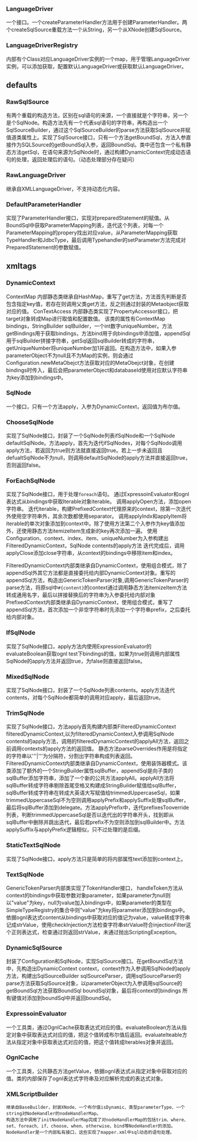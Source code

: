 ### LanguageDriver
一个接口。一个createParameterHandler方法用于创建ParameterHandler。两个createSqlSource重载方法一个从String，另一个从XNode创建SqlSource。
### LanguageDriverRegistry
内部有个Class对应LanguageDriver实例的一个map，用于管理LanguageDriver实例，可以添加获取，配置默认LanguageDriver或获取默认LanguageDriver。

## defaults
### RawSqlSource
有两个重载的构造方法，区别在sql语句的来源，一个直接就是个字符串，另一个是个SqlNode。构造方法先有一个代表sql语句的字符串，再构造出一个SqlSourceBuilder，通过这个SqlSourceBuilder的parse方法获取SqlSource并赋值道类属性上。实现了SqlSource接口，只有一个方法getBoundSql，方法入参直接作为SQLSource的getBoundSql入参，返回BoundSql。类中还包含一个私有静态方法getSql，在语句来源为SqlNode时，通过构建DynamicContext完成动态语句的处理，返回处理后的语句。（动态处理部分存在疑问）
### RawLanguageDriver
继承自XMLLanguageDriver，不支持动态化内容。
### DefaultParameterHandler
实现了ParameterHandler接口，实现对preparedStatement的赋值。从BoundSql中获取ParameterMapping列表，迭代这个列表，对每一个ParameterMapping的propery找出对应value，从ParameterMapping获取TypeHandler和JdbcType，最后调用Typehandler的setParameter方法完成对PreparedStatement的参数赋值。

## xmltags
### DynamicContext
ContextMap 内部静态类继承自HashMap，重写了get方法，方法首先判断是否包含指定key值，若存在则调用父类get方法，反之则通过封装的Metaobject获取对应的值。
ConTextAccess 内部静态类实现了PropertyAccessor接口，把target对象转成Map进行取值和配置数值。
该类的属性有ContextMap bindings，StringBuilder sqlBuilder，一个int数字uniqueNumber。方法getBindings用于获取bindings，方法bind用于向bindings中添加值，appendSql用于sqlBuilder拼接字符串，getSql返回sqlBuilder转成的字符串，getUniqueNumber将uniqueNumber加1并返回。在构造方法中，如果入参parameterObject不为null且不为Map的实例，则会通过Configuration.newMetaObejct方法获取对应的MetaObejct对象，在创建bindings时传入，最后会把parameterObject和databaseId使用对应默认字符串为key添加到bindings中。

### SqlNode
一个接口，只有一个方法apply，入参为DynamicContext，返回值为布尔值。
### ChooseSqlNode
实现了SqlNode接口，封装了一个SqlNode列表ifSqlNode和一个SqlNode defaultSqlNode。方法apply，首先为迭代ifSqlNodes，对每个SqlNodo调用apply方法，若返回为true则方法就直接返回true。若上一步未返回且defualtSqlNode不为null，则调用defaultSqlNode的apply方法并直接返回true，否则返回false。
### ForEachSqlNode
实现了SqlNode接口，用于处理```foreach```语句。
通过ExpressoinEvaluator和ognl表达式从bindings中获取Iterable对象iterable。
调用applyOpen方法，添加open字符串。
迭代iterable，构建PrefixedContext代理原来的context，除第一次迭代外使用空字符串外，其余次数都使用separator。
调用applyIndx和applyItem将iterable的单次对象添加到context中。除了使用方法第二个入参作为key值添加外，还使用静态方法itemizeItem生成新的key再次添加一遍。
使用Configuration、context、index、item、uniqueNumber为入参构建出FilteredDynamicContext，SqlNode contents的apply方法
迭代完成后，调用applyClose添加close字符串，从context的bindings中移除item和index。

FilteredDynamicContext内部类继承自DynamicContext，使用组合模式，除了appendSql外其它方法都是直接委托给内部DynamicContext对象。重写的appendSql方法，构造出GenericTokenParser对象,调用GenericTokenParser的parse方法，将原sql中```#{content}```的context通过调用静态方法itemizeItem方法转成通用名字，最后以拼接替换后的字符串为入参委托给内部对象
PrefixedContext内部类继承自DynamicContext，使用组合模式，重写了appendSql方法，首次添加一个非空字符串时先添加一个字符串prefix，之后委托给内部对象。
### IfSqlNode
实现了SqlNode接口，apply方法内使用ExpressionEvaluator的evaluateBoolean获取ognl test下bindings的值，如果为true则调用内部属性SqlNode的apply方法并返回true，为false则直接返回false。
### MixedSqlNode
实现了SqlNode接口，封装了一个SqlNode列表contents。apply方法迭代contents，对每个SqlNode都简单的调用对应apply，最后返回true。
### TrimSqlNode
实现了SqlNode接口，方法apply首先构建内部类FilteredDynamicContext filteredDynamicContext,以为filteredDynamicContext入参调用SqlNode contents的apply方法，调用的filteredDynamicContext的applyAll方法，返回之前调用contexts的apply方法的返回值。
静态方法parseOverrides作用是将指定的字符串以'''|'''为分隔符，分割出字符串构成列表返回。
FilteredDynamicContext内部类继承自DynamicContext，使用装饰器模式。该类添加了额外的一个StringBuilder属性sqlBuffer，appendSql是向子类的sqlBuffer添加字符串，添加了一个新的公共方法applyAll。applyAll方法将sqlBuffer转成字符串剔除首尾空格又构建成StringBuilder赋值给sqlBuffer，sqlBuffer转成字符串在转成大英语大写赋值给trimmedUppercaseSql，如果trimmedUppercaseSql不为空则调用applyPrefix和applySuffix处理sqlBuffer，最后将sqlBuffer添加到delegate。方法applyPrefix中，迭代prefixesTooverride列表，判断trimmedUppercaseSql是否以迭代出的字符串开头，找到即从sqlBuffer中删除并跳出迭代，最后若prefix不为空则添加到sqlBuilder中。方法applySuffix与applyPrefix逻辑相似，只不过处理的是后缀。
### StaticTextSqlNode
实现了SqlNode接口，apply方法只是简单的将内部属性text添加到context上。
### TextSqlNode
GenericTokenParser内部类实现了TokenHandler接口， handleToken方法从context的bindings中获取参数对象parameter，如果parameter为null则以"value"为key，null为value加入bindings中，如果parameter的类型在SimpleTypeRegistry的集合中则"value"为key将parameter添加到bindings中。依据ognl表达式content从bindings中获取对应的值记为value，value转成字符串记成strValue，使用checkInjection方法检查字符串strValue符合injectionFilter这个正则表达式，检查通过则返回strValue，未通过抛出ScriptingException。
### DynamicSqlSource
封装了Configuration和SqlNode，实现SqlSource接口。在getBoundSql方法中，先构造出DynamicContext context，context作为入参调用SqlNode的apply方法，构建出SqlSourceBuilder sqlSourceParser，调用sqlSourceParser的parse方法获取SqlSource对象，以parameterObject为入参调用sqlSource的getBoundSql方法获取BoundSql boundSql对象，最后将context的bindings 所有键值对添加到boundSql中并返回boundSql。

### ExpressoinEvaluator
一个工具类，通过OgnlCache获取表达式对应的值。evaluateBoolean方法从指定对象中获取表达式对应的值，把这个值转成布尔值后返回。evaluateIteable方法从指定对象中获取表达式对应的值，把这个值转成Iterables对象并返回。
### OgnlCache
一个工具类，公共静态方法getValue，依据ognl表达式从指定对象中获取对应的值。类的内部保存了ognl表达式字符串及对应解析完成的表达式对象。

### XMLScriptBuilder
    继承自BaseBuilder，封装XNode、一个布尔值isDynamic、类型parameterType、一个string对NodeHandler的nodeHandlerMap。
    构造方法中调用了initNodeHandlerMap完成了对nodeHandlerMap的包括trim、where、set、foreach、if、choose、when、otherwise、bind等NodeHandler的添加。NodeHandler是一个内部私有接口，这些实现了mapper.xml中sql动态的语句处理。
